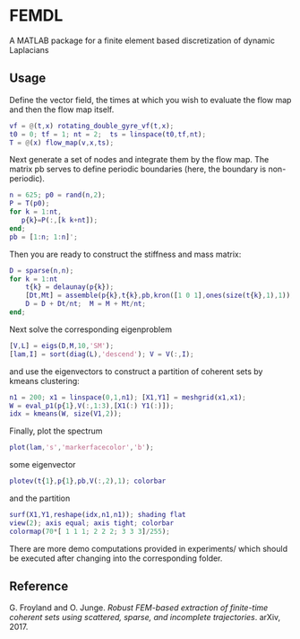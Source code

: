 # FEMDL

A MATLAB package for a finite element based discretization of dynamic Laplacians

## Usage
Define the vector field, the times at which you wish to evaluate the flow map and then the flow map itself.
```Matlab
vf = @(t,x) rotating_double_gyre_vf(t,x);
t0 = 0; tf = 1; nt = 2;  ts = linspace(t0,tf,nt);
T = @(x) flow_map(v,x,ts);
```
Next generate a set of nodes and integrate them by the flow map. The matrix pb serves to define periodic boundaries (here, the boundary is non-periodic).
```Matlab
n = 625; p0 = rand(n,2);                            
P = T(p0);  
for k = 1:nt, 
   p{k}=P(:,[k k+nt]);
end; 
pb = [1:n; 1:n]';
```
Then you are ready to construct the stiffness and mass matrix:
```Matlab
D = sparse(n,n); 
for k = 1:nt                                        
    t{k} = delaunay(p{k});                          
    [Dt,Mt] = assemble(p{k},t{k},pb,kron([1 0 1],ones(size(t{k},1),1)));
    D = D + Dt/nt;  M = M + Mt/nt; 
end;
```
Next solve the corresponding eigenproblem
```Matlab
[V,L] = eigs(D,M,10,'SM');                          
[lam,I] = sort(diag(L),'descend'); V = V(:,I);
```
and use the eigenvectors to construct a partition of coherent sets by kmeans clustering:
```Matlab
n1 = 200; x1 = linspace(0,1,n1); [X1,Y1] = meshgrid(x1,x1); 
W = eval_p1(p{1},V(:,1:3),[X1(:) Y1(:)]);     
idx = kmeans(W, size(V1,2));               
```
Finally, plot the spectrum
```Matlab
plot(lam,'s','markerfacecolor','b'); 
```
some eigenvector
```Matlab
plotev(t{1},p{1},pb,V(:,2),1); colorbar
```
and the partition
```Matlab
surf(X1,Y1,reshape(idx,n1,n1)); shading flat
view(2); axis equal; axis tight; colorbar
colormap(70*[ 1 1 1; 2 2 2; 3 3 3]/255);
```

There are more demo computations provided in experiments/ which should be
executed after changing into the corresponding folder.

## Reference
G. Froyland and O. Junge. *Robust FEM-based extraction of finite-time 
coherent sets using scattered, sparse, and incomplete trajectories*.
arXiv, 2017.


